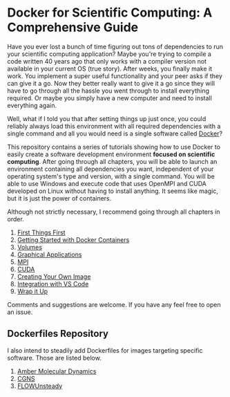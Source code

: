 
# Docker for Scientific Computing: A Comprehensive Guide

Have you ever lost a bunch of time figuring out tons of dependencies to run your scientific computing application? Maybe you're trying to compile a code written 40 years ago that only works with a compiler version not available in your current OS (true story). After weeks, you finally make it work. You implement a super useful functionality and your peer asks if they can give it a go. Now they better really want to give it a go since they will have to go through all the hassle you went through to install everything required. Or maybe you simply have a new computer and need to install everything again.

Well, what if I told you that after setting things up just once, you could reliably always load this environment with all required dependencies with a single command and all you would need is a single software called [Docker](https://www.docker.com/)?


This repository contains a series of tutorials showing how to use Docker to easily create a software development environment **focused on scientific computing**. After going through all chapters, you will be able to launch an environment containing all dependencies you want, independent of your operating system's type and version, with a single command. You will be able to use Windows and execute code that uses OpenMPI and CUDA developed on Linux without having to install anything. It seems like magic, but it is just the power of containers.

Although not strictly necessary, I recommend going through all chapters in order.

1. [First Things First](src/1.%20First%20Things%20First/First%20Things%20First.md)
2. [Getting Started with Docker Containers](src/2.%20Getting%20Started%20with%20Docker%20Containers/Getting%20Started%20with%20Docker%20Containers.md)
3. [Volumes](src/3.%20Volumes/Volumes.md)
4. [Graphical Applications](src/4.%20Graphical%20Applications/Graphical%20Applications.md)
5. [MPI](src/5.%20MPI/MPI.md)
6. [CUDA](src/6.%20CUDA/CUDA.md)
7. [Creating Your Own Image](src/7.%20Creating%20Your%20Own%20Image/Creating%20Your%20Own%20Image.md)
8. [Integration with VS Code](src/8.%20Integration%20with%20VS%20Code/Integration%20with%20VS%20Code.md)
9. [Wrap it Up](src/9.%20Wrap%20It%20Up/Wrap%20It%20Up.md)


Comments and suggestions are welcome. If you have any feel free to open an issue.

## Dockerfiles Repository
I also intend to steadily add Dockerfiles for images targeting specific software. Those are listed below.

1. [Amber Molecular Dynamics](Dockerfiles/Amber/amber.md)
2. [CGNS](Dockerfiles/CGNS/cgns.md)
3. [FLOWUnsteady](Dockerfiles/FLOWUnsteady/Dockerfile)
